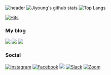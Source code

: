 ![header](https://capsule-render.vercel.app/api?type=waving&color=gradient&height=200&section=header&text=Jiyoung%20Kim&fontSize=70&fontColor=FFFFFF&animation=twinkling)
![Jiyoung's github stats](https://github-readme-stats.vercel.app/api?username=jiyeong1004&show_icons=true&hide_border=true&count_private=true)
![Top Langs](https://github-readme-stats.vercel.app/api/top-langs/?username=jiyeong1004&layout=compact&langs_count=81)

<!-- 방문자 수 -->
[![Hits](https://hits.seeyoufarm.com/api/count/incr/badge.svg?url=https%3A%2F%2Fgithub.com%2Fjiyeong1004&count_bg=%2379C83D&title_bg=%23555555&icon=&icon_color=%23E7E7E7&title=hits&edge_flat=false)](https://hits.seeyoufarm.com)

### My blog
<a href="https://java-coding.tistory.com/"><img src="https://img.shields.io/badge/Tistory-orange?style=for-the-square&logoColor=white"></a>
<a href="https://blog.naver.com/codingjy1004"><img src="https://img.shields.io/badge/Naver Blog-ABF200?style=for-the-square&logo=Naver&logoColor=white"/></a>
<a href="https://velog.io/@jiyeong1004" target="_blank"><img src="https://img.shields.io/badge/Velog-20c997?style=for-the-square&logo=Vimeo&logoColor=white"/> </a>
<!-- <a href="#"><img src="https://img.shields.io/badge/YouTube-FF0000?style=for-the-square&logo=youtube&logoColor=white"></a> -->
<!-- <a><img src="https://img.shields.io/badge/codingjy1004@naver.com-ABF200?style=flat-square&logo=Naver&logoColor=white"/></a> -->

### Social
<a href="https://www.instagram.com/jiyoung_0i/" target="_blank"><img alt="Instagram" src="https://img.shields.io/badge/Instagram%20-%23E4405F.svg?&style=for-the-square&logo=Instagram&logoColor=white"/></a>
<a href="https://www.facebook.com/profile.php?id=100011407748472" target="_blank"><img alt="Facebook" src="https://img.shields.io/badge/Facebook%20-%231877F2.svg?&style=for-the-square&logo=Facebook&logoColor=white"/></a>
<a href="https://www.rocketpunch.com/@codingjy1004"><img src="https://img.shields.io/badge/Rocket Punch-6B66FF?style=for-the-square"></a>
<a href="" target="_blank"><img alt="Slack" src="https://img.shields.io/badge/Slack-4A154B?style=flat-square&logo=slack&logoColor=white" /></a>
<a href="" target="_blank"><img alt="Zoom" src="https://img.shields.io/badge/Zoom-2D8CFF?style=flat-square&logo=zoom&logoColor=white" /></a>
<!-- <a href="" target="_blank"><img alt="Gmail" src="https://img.shields.io/badge/Gmail-D14836?style=flat-square&logo=gmail&logoColor=white" /></a> -->
